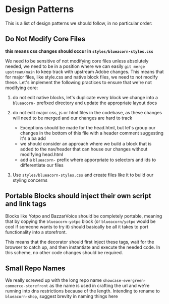 # Design Patterns

This is a list of design patterns we should follow, in no particular order:

## Do Not Modify Core Files

__this means css changes should occur in `styles/blueacorn-styles.css`__

We need to be sensitive of not modifying core files unless absolutely needed, we need to be in a position where we can easily `git merge upstream/main` to keep track with upstream Adobe changes. This means that for major files, like style.css and native block files, we need to not modify these. Let's implement the following practices to ensure that we're not modifying core:

1. do not edit native blocks, let's duplicate every block we change into a `blueacorn-` prefixed directory and update the appropriate layout docs

2. do not edit major css, js or html files in the codebase, as these changes will need to be merged and our changes are hard to track
    * Exceptions should be made for the head.html, but let's group our changes in the bottom of this file with a header comment suggesting it's a ba add
    * we should consider an approach where we build a block that is added to the nav/header that can house our changes without modifying head.html
    * add a `blueacorn-` prefix where apporpriate to selectors and ids to differentiate our files

3. Use `styles/blueacorn-styles.css` and create files like it to build our styling concerns

## Portable Blocks should inject their own script and link tags

Blocks like Yotpo and BazzarVoice should be completely portable, meaning that by copying the `blueacorn-yotpo` block (or `blueacorn/yotpo` would be cool if someone wants to try it) should basically be all it takes to port functionality into a storefront. 

This means that the decorator should first inject these tags, wait for the browser to catch up, and then instantiate and execute the needed code. In this scheme, no other code changes should be required.

## Small Repo Names

We really screwed up with the long repo name `showcase-evergreen-commerce-storefront` as the name is used in crafting the url and we're running into dns restrictions because of the length. Intending to rename to `blueacorn-shop`, suggest brevity in naming things here
